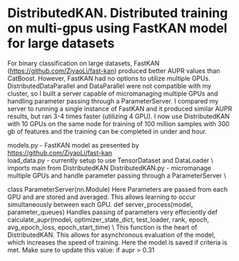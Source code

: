 # DistributedKAN. Distributed training on multi-gpus using FastKAN model for large datasets
For binary classification on large datasets, FastKAN (https://github.com/ZiyaoLi/fast-kan) produced better AUPR values than CatBoost. However, FastKAN had no options to utilize multiple GPUs. DistributedDataParallel and DataParallel were not compatible with my cluster, so I built a server capable of micromanaging multiple GPUs and handling parameter passing through a ParameterServer. I compared my server to running a single instance of FastKAN and it produced similar AUPR results, but ran 3-4 times faster (utilizing 4 GPU). I now use DistributedKAN with 10 GPUs on the same node for training of 100 million samples with 300 gb of features and the training can be completed in under and hour.

models.py - FastKAN model as presented by https://github.com/ZiyaoLi/fast-kan \
load_data.py - currently setup to use TensorDataset and DataLoader \ imports main from DistributedKAN
DistributedKAN.py - micromanage multiple GPUs and handle parameter passing through a ParameterServer \

class ParameterServer(nn.Module) Here Parameters are passed from each GPU and are stored and averaged. This allows learning to occur simultaneously between each GPU.
def server_process(model, parameter_queues) Handles passing of parameters very effeciently
def calculate_aupr(model, optimizer_state_dict, test_loader, rank, epoch, avg_epoch_loss, epoch_start_time) \ This function is the heart of DistributedKAN. This allows for asynchronous evaluation of the model, which increases the speed of training. Here the model is saved if criteria is met. Make sure to update this value: if aupr > 0.31
